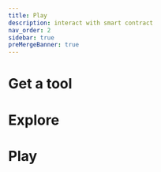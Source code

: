 ```yaml
---
title: Play
description: interact with smart contract
nav_order: 2
sidebar: true
preMergeBanner: true
---
```


# Get a tool


# Explore


# Play
